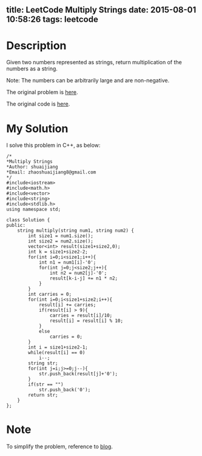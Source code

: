 title: LeetCode Multiply Strings
date: 2015-08-01 10:58:26
tags: leetcode
---

# Description
Given two numbers represented as strings, return multiplication of the numbers as a string.

Note: The numbers can be arbitrarily large and are non-negative.

The original problem is [here](https://leetcode.com/problems/multiply-strings/ "Problem").

The original code is [here](https://github.com/shuaijiang/LeetCode/blob/master/MultiplyStrings.cpp "Code").
<!--more-->

# My Solution
I solve this problem in C++, as below:
	
	/*
	*Multiply Strings 
	*Author: shuaijiang
	*Email: zhaoshuaijiang8@gmail.com
	*/
	#include<iostream>
	#include<math.h>
	#include<vector>
	#include<string>
	#include<stdlib.h>
	using namespace std;
	 
	class Solution {
	public:
	    string multiply(string num1, string num2) {
	  		int size1 = num1.size();
	  		int size2 = num2.size();
	  		vector<int> result(size1+size2,0);
	  		int k = size1+size2-2;
	  		for(int i=0;i<size1;i++){
	  			int n1 = num1[i]-'0';
	  			for(int j=0;j<size2;j++){
	  				int n2 = num2[j]-'0';
	  				result[k-i-j] += n1 * n2;
	  			}
	  		}
	  		int carries = 0;
			for(int i=0;i<size1+size2;i++){
				result[i] += carries;
				if(result[i] > 9){
					carries = result[i]/10;
					result[i] = result[i] % 10;
				}
				else
					carries = 0;
			}
			int i = size1+size2-1;
			while(result[i] == 0)
				i--;
			string str;
			for(int j=i;j>=0;j--){
				str.push_back(result[j]+'0');
			}
			if(str == "")
				str.push_back('0');
			return str;
	    }
	};

# Note
To simplify the problem, reference to [blog](http://www.cnblogs.com/TenosDoIt/p/3735309.html). 
